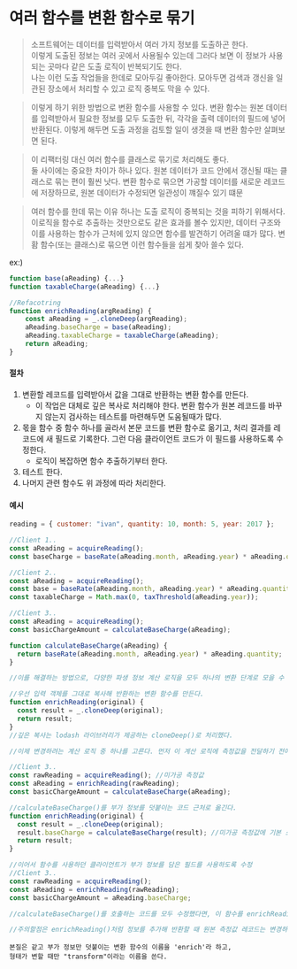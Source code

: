 # 여러 함수를 변환 함수로 묶기

> 소프트웨어는 데이터를 입력받아서 여러 가지 정보를 도출하곤 한다. <br>이렇게 도출된 정보는 여러 곳에서 사용될수 있는데 그러다 보면 이 정보가 사용되는 곳마다 같은 도출 로직이 반복되기도 한다. <br>나는 이런 도출 작업들을 한데로 모아두길 좋아한다. 모아두면 검색과 갱신을 일관된 장소에서 처리할 수 있고 로직 중복도 막을 수 있다.

> 이렇게 하기 위한 방법으로 변환 함수를 사용할 수 있다. 변환 함수는 원본 데이터를 입력받아서 필요한 정보를 모두 도출한 뒤, 각각을 출력 데이터의 필드에 넣어 반환된다. 이렇게 해두면 도출 과정을 검토할 일이 생겻을 때 변환 함수만 살펴보면 된다.

> 이 리팩터링 대신 여러 함수를 클래스로 묶기로 처리해도 좋다.<br> 둘 사이에는 중요한 차이가 하나 있다. 원본 데이터가 코드 안에서 갱신될 때는 클래스로 묶는 편이 훨씬 낫다. 변환 함수로 묶으면 가공할 데이터를 새로운 레코드에 저장하므로, 원본 데이터가 수정되면 일관성이 꺠질수 있기 떄문

> 여러 함수를 한데 묶는 이유 하나는 도출 로직이 중복되는 것을 피하기 위해서다. 이로직을 함수로 추출하는 것만으로도 같은 효과를 볼수 있지만, 데이터 구조와 이를 사용하는 함수가 근처에 있지 않으면 함수를 발견하기 어려울 떄가 많다. 변홤 함수(또는 클래스)로 묶으면 이런 함수들을 쉽게 찾아 쓸수 있다.

ex:)

```js
function base(aReading) {...}
function taxableCharge(aReading) {...}

//Refacotring
function enrichReading(argReading) {
    const aReading = _.cloneDeep(argReading);
    aReading.baseCharge = base(aReading);
    aReading.taxableCharge = taxableCharge(aReading);
    return aReading;
}
```

#### 절차

1. 변환할 레코드를 입력받아서 값을 그대로 반환하는 변환 함수를 만든다.
   - 이 작업은 대체로 깊은 복사로 처리해야 한다. 변환 함수가 원본 레코드를 바꾸지 않는지 검사하는 테스트를 마련해두면 도움될때가 많다.
2. 몫을 함수 중 함수 하나를 골라서 본문 코드를 변환 함수로 옮기고, 처리 결과를 레코드에 새 필드로 기록한다. 그런 다음 클라이언트 코드가 이 필드를 사용하도록 수정한다.
   - 로직이 복잡하면 함수 추출하기부터 한다.
3. 테스트 한다.
4. 나머지 관련 함수도 위 과정에 따라 처리한다.

#### 예시

```js
reading = { customer: "ivan", quantity: 10, month: 5, year: 2017 };

//Client 1..
const aReading = acquireReading();
const baseCharge = baseRate(aReading.month, aReading.year) * aReading.quantity;

//Client 2..
const aReading = acquireReading();
const base = baseRate(aReading.month, aReading.year) * aReading.quantity;
const taxableCharge = Math.max(0, taxThreshold(aReading.year));

//Client 3..
const aReading = acquireReading();
const basicChargeAmount = calculateBaseCharge(aReading);

function calculateBaseCharge(aReading) {
  return baseRate(aReading.month, aReading.year) * aReading.quantity;
}

//이를 해결하는 방법으로, 다양한 파생 정보 계산 로직을 모두 하나의 변환 단계로 모을 수 있다. 변환 단계에서 미가공 측정값을 입력받아서 다양한 가공 정보를 덧붙여 반환하는 것이다.

//우선 입력 객체를 그대로 복사해 반환하는 변환 함수를 만든다.
function enrichReading(original) {
  const result = _.cloneDeep(original);
  return result;
}
//깊은 복사는 lodash 라이브러리가 제공하는 cloneDeep()로 처리했다.

//이제 변경하려는 계산 로직 중 하나를 고른다. 먼저 이 계산 로직에 측정값을 전달하기 전에 부가 정보를 덧붙이도록 수정한다.

//Client 3..
const rawReading = acquireReading(); //미가공 측정값
const aReading = enrichReading(rawReading);
const basicChargeAmount = calculateBaseCharge(aReading);

//calculateBaseCharge()를 부가 정보를 덧붙이는 코드 근처로 옮긴다.
function enrichReading(original) {
  const result = _.cloneDeep(original);
  result.baseCharge = calculateBaseCharge(result); //미가공 측정값에 기본 소비량을 부가 정보로 덧붙임
  return result;
}

//이어서 함수를 사용하던 클라이언트가 부가 정보를 담은 필드를 사용하도록 수정
//Client 3..
const rawReading = acquireReading();
const aReading = enrichReading(rawReading);
const basicChargeAmount = aReading.baseCharge;

//calculateBaseCharge()를 호출하는 코드를 모두 수정했다면, 이 함수를 enrichReading()안에 중첩시킬 수 있다. 그러면 '기본요금을 이용하는 클라이언트는 변환된 레코드를 사용해야 한다'는 의도를 명확히 표현 가능

//주의할점은 enrichReading()처럼 정보를 추가해 반환할 때 원본 측정값 레코드는 변경하지 않아야 한다는 것
```

```
본질은 같고 부가 정보만 덧붙이는 변환 함수의 이름을 'enrich'라 하고,
형태가 변할 때만 "transform"이라는 이름을 쓴다.
```
